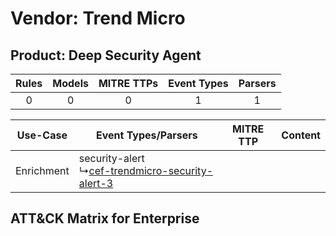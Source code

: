 Vendor: Trend Micro
===================
Product: Deep Security Agent
----------------------------
| Rules | Models | MITRE TTPs | Event Types | Parsers |
|:-----:|:------:|:----------:|:-----------:|:-------:|
|   0   |   0    |     0      |      1      |    1    |

|  Use-Case  | Event Types/Parsers    | MITRE TTP | Content    |
|:----------:| ---- | --------- | ---- |
| Enrichment |  security-alert<br> ↳[cef-trendmicro-security-alert-3](Ps/pC_ceftrendmicrosecurityalert3.md)<br> |    | [](RM/r_m_trend_micro_deep_security_agent_Enrichment.md) |

ATT&CK Matrix for Enterprise
----------------------------
